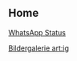 ## Home

[WhatsApp Status](https://vaneulen.github.io/Status/)

[Bildergalerie art:ig](https://www.artig-muenchen.de/kunstler/manuel-knoedlseder/)
